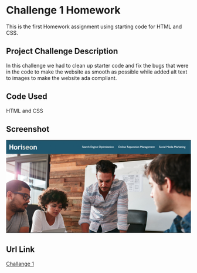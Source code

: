 # Challenge 1 Homework
This is the first Homework assignment using starting code for HTML and CSS. 

## Project Challenge Description
In this challenge we had to clean up starter code and fix the bugs that were in the code to make the website as smooth as possible while added alt text to images to make the website ada compliant.

## Code Used
HTML and CSS

## Screenshot
![This is an image of my project](https://github.com/megsra17/challange1/blob/main/assets/images/Screen%20Shot%202022-09-01%20at%203.29.51%20PM.png)

## Url Link
[Challange 1](https://megsra17.github.io/challange1/)


